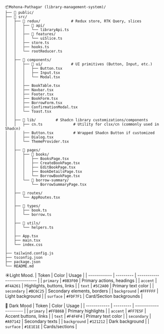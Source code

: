 
```

📦Mohona-Pathagar (library-management-system)/
├── 📁 public/
├── 📁 src/
│   ├── 📁 redux/              # Redux store, RTK Query, slices
│   │   ├── 📁 api/
│   │   │   └── libraryApi.ts
│   │   ├── 📁 features/
│   │   │   └── uiSlice.ts
│   │   ├── store.ts
│   │   ├── hooks.ts
│   │   └── rootReducer.ts
│   │
│   ├── 📁 components/
│   │   ├── 📁 ui/             # UI primitives (Button, Input, etc.)
│   │   │   ├── Button.tsx
│   │   │   ├── Input.tsx
│   │   │   └── Modal.tsx
│   │   │
│   │   ├── BookTable.tsx
│   │   ├── Navbar.tsx
│   │   ├── Footer.tsx
│   │   ├── BookForm.tsx
│   │   ├── BorrowForm.tsx
│   │   ├── ConfirmationModal.tsx
│   │   └── Toast.tsx
│   │
│   ├── 📁 lib/         # Shadcn library customizations/components
│   │   ├── cn.ts              # Utility for clsx/cn (commonly used in Shadcn)
│   │   ├── Button.tsx         # Wrapped Shadcn Button if customized
│   │   ├── Dialog.tsx
│   │   └── ThemeProvider.tsx
│   │
│   ├── 📁 pages/
│   │   ├── 📁 books/
│   │   │   ├── BooksPage.tsx
│   │   │   ├── CreateBookPage.tsx
│   │   │   ├── EditBookPage.tsx
│   │   │   ├── BookDetailsPage.tsx
│   │   │   └── BorrowBookPage.tsx
│   │   └── 📁 borrow-summary/
│   │       └── BorrowSummaryPage.tsx
│   │
│   ├── 📁 routes/
│   │   └── AppRoutes.tsx
│   │
│   ├── 📁 types/
│   │   ├── book.ts
│   │   └── borrow.ts
│   │
│   ├── 📁 utils/
│   │   └── helpers.ts
│   │
│   ├── App.tsx
│   ├── main.tsx
│   └── index.css
│
├── tailwind.config.js
├── tsconfig.json
├── package.json
└── README.md
```

☀️Light Mood.
| Token        | Color     | Usage                       |
| ------------ | --------- | --------------------------- |
| `primary`    | `#8B3F00` | Primary actions, headings   |
| `accent`     | `#F4A261` | Highlights, buttons, links  |
| `text`       | `#5C2A00` | Primary text color          |
| `secondary`  | `#BC6C25` | Secondary elements, borders |
| `background` | `#FFFFFF` | Light background            |
| `surface`    | `#FDF7F1` | Card/Section backgrounds    |


🌙 Dark Mood
| Token        | Color     | Usage                 |
| ------------ | --------- | --------------------- |
| `primary`    | `#FFB86B` | Primary highlights    |
| `accent`     | `#FF7E5F` | Accent buttons, links |
| `text`       | `#F4F4F4` | Primary text color    |
| `secondary`  | `#A97142` | Secondary texts       |
| `background` | `#121212` | Dark background       |
| `surface`    | `#1E1E1E` | Cards/sections        |
